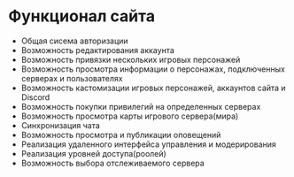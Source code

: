 # Функционал сайта

- Общая сисема авторизации
- Возможность редактирования аккаунта
- Возможность привязки нескольких игровых персонажей
- Возможность просмотра информации о персонажах, подключенных серверах и пользователях
- Возможность кастомизации игровых персонажей, аккаунтов сайта и Discord
- Возможность покупки привилегий на определенных серверах
- Возможность просмотра карты игрового сервера(мира)
- Синхронизация чата
- Возможность просмотра и публикации оповещений
- Реализация удаленного интерфейса управления и модерирования
- Реализация уровней доступа(роолей)
- Возможность выбора отслеживаемого сервера